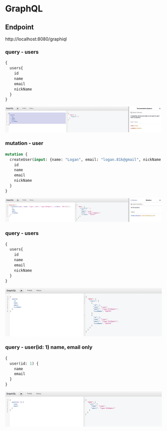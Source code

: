 # GraphQL

## Endpoint

http://localhost:8080/graphiql


### query - users
```graphql
{
  users{
    id 
    name
    email
    nickName
  }
}
```

![users](./images/image1.png)

### mutation - user

```graphql
mutation {
  createUser(input: {name: "Logan", email: "logan.81k@gmail", nickName: "울트라짱"}) {
    id
    name
    email
    nickName
  } 
}
```
![create-user](./images/image2.png)

### query - users
```graphql
{
  users{
    id 
    name
    email
    nickName
  }
}
```

![users](./images/image3.png)

### query - user(id: 1) name, email only
```graphql
{
  user(id: 1) {
    name
    email
  }
}
```

![user](./images/image4.png)